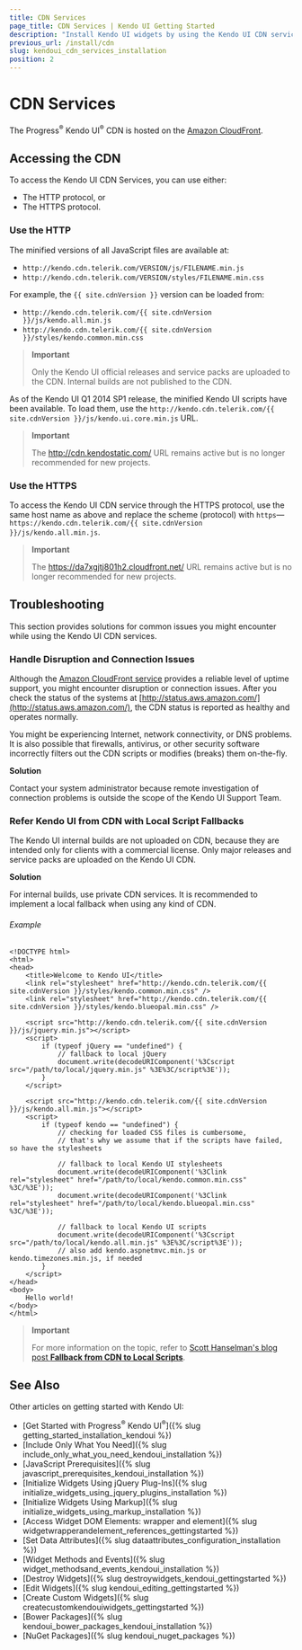 ```yaml
---
title: CDN Services
page_title: CDN Services | Kendo UI Getting Started
description: "Install Kendo UI widgets by using the Kendo UI CDN services."
previous_url: /install/cdn
slug: kendoui_cdn_services_installation
position: 2
---
```


# CDN Services

The Progress<sup>®</sup> Kendo UI<sup>®</sup> CDN is hosted on the [Amazon CloudFront](https://aws.amazon.com/cloudfront/).

## Accessing the CDN

To access the Kendo UI CDN Services, you can use either:
* The HTTP protocol, or
* The HTTPS protocol.

### Use the HTTP

The minified versions of all JavaScript files are available at:
* `http://kendo.cdn.telerik.com/VERSION/js/FILENAME.min.js`
* `http://kendo.cdn.telerik.com/VERSION/styles/FILENAME.min.css`

For example, the `{{ site.cdnVersion }}` version can be loaded from:  
* `http://kendo.cdn.telerik.com/{{ site.cdnVersion }}/js/kendo.all.min.js`
* `http://kendo.cdn.telerik.com/{{ site.cdnVersion }}/styles/kendo.common.min.css`

> **Important**
>
> Only the Kendo UI official releases and service packs are uploaded to the CDN. Internal builds are not published to the CDN.

As of the Kendo UI Q1 2014 SP1 release, the minified Kendo UI scripts have been available. To load them, use the `http://kendo.cdn.telerik.com/{{ site.cdnVersion }}/js/kendo.ui.core.min.js` URL.

> **Important**
>
> The http://cdn.kendostatic.com/ URL remains active but is no longer recommended for new projects.

### Use the HTTPS

To access the Kendo UI CDN service through the HTTPS protocol, use the same host name as above and replace the scheme (protocol) with `https`&mdash;`https://kendo.cdn.telerik.com/{{ site.cdnVersion }}/js/kendo.all.min.js`.

> **Important**
>
> The https://da7xgjtj801h2.cloudfront.net/ URL remains active but is no longer recommended for new projects.

## Troubleshooting

This section provides solutions for common issues you might encounter while using the Kendo UI CDN services.

### Handle Disruption and Connection Issues

Although the [Amazon CloudFront service](https://aws.amazon.com/cloudfront/) provides a reliable level of uptime support, you might encounter disruption or connection issues. After you check the status of the systems at [http://status.aws.amazon.com/](http://status.aws.amazon.com/), the CDN status is reported as healthy and operates normally.

You might be experiencing Internet, network connectivity, or DNS problems. It is also possible that firewalls, antivirus, or other security software incorrectly filters out the CDN scripts or modifies (breaks) them on-the-fly.

**Solution**

Contact your system administrator because remote investigation of connection problems is outside the scope of the Kendo UI Support Team.

### Refer Kendo UI from CDN with Local Script Fallbacks

The Kendo UI internal builds are not uploaded on CDN, because they are intended only for clients with a commercial license. Only major releases and service packs are uploaded on the Kendo UI CDN.

**Solution**

For internal builds, use private CDN services. It is recommended to implement a local fallback when using any kind of CDN.

###### Example

    <!DOCTYPE html>
    <html>
    <head>
        <title>Welcome to Kendo UI</title>
        <link rel="stylesheet" href="http://kendo.cdn.telerik.com/{{ site.cdnVersion }}/styles/kendo.common.min.css" />
        <link rel="stylesheet" href="http://kendo.cdn.telerik.com/{{ site.cdnVersion }}/styles/kendo.blueopal.min.css" />

        <script src="http://kendo.cdn.telerik.com/{{ site.cdnVersion }}/js/jquery.min.js"></script>
        <script>
            if (typeof jQuery == "undefined") {
                // fallback to local jQuery
                document.write(decodeURIComponent('%3Cscript src="/path/to/local/jquery.min.js" %3E%3C/script%3E'));
            }
        </script>

        <script src="http://kendo.cdn.telerik.com/{{ site.cdnVersion }}/js/kendo.all.min.js"></script>
        <script>
            if (typeof kendo == "undefined") {
                // checking for loaded CSS files is cumbersome,
                // that's why we assume that if the scripts have failed, so have the stylesheets

                // fallback to local Kendo UI stylesheets
                document.write(decodeURIComponent('%3Clink rel="stylesheet" href="/path/to/local/kendo.common.min.css" %3C/%3E'));
                document.write(decodeURIComponent('%3Clink rel="stylesheet" href="/path/to/local/kendo.blueopal.min.css" %3C/%3E'));

                // fallback to local Kendo UI scripts
                document.write(decodeURIComponent('%3Cscript src="/path/to/local/kendo.all.min.js" %3E%3C/script%3E'));
                // also add kendo.aspnetmvc.min.js or kendo.timezones.min.js, if needed
            }
        </script>
    </head>
    <body>
        Hello world!
    </body>
    </html>

> **Important**
>
> For more information on the topic, refer to [Scott Hanselman's blog post **Fallback from CDN to Local Scripts**](http://www.hanselman.com/blog/CDNsFailButYourScriptsDontHaveToFallbackFromCDNToLocalJQuery.aspx).

## See Also

Other articles on getting started with Kendo UI:

* [Get Started with Progress<sup>®</sup> Kendo UI<sup>®</sup>]({% slug getting_started_installation_kendoui %})
* [Include Only What You Need]({% slug include_only_what_you_need_kendoui_installation %})
* [JavaScript Prerequisites]({% slug javascript_prerequisites_kendoui_installation %})
* [Initialize Widgets Using jQuery Plug-Ins]({% slug initialize_widgets_using_jquery_plugins_installation %})
* [Initialize Widgets Using Markup]({% slug initialize_widgets_using_markup_installation %})
* [Access Widget DOM Elements: wrapper and element]({% slug widgetwrapperandelement_references_gettingstarted %})
* [Set Data Attributes]({% slug dataattributes_configuration_installation %})
* [Widget Methods and Events]({% slug widget_methodsand_events_kendoui_installation %})
* [Destroy Widgets]({% slug destroywidgets_kendoui_gettingstarted %})
* [Edit Widgets]({% slug kendoui_editing_gettingstarted %})
* [Create Custom Widgets]({% slug createcustomkendouiwidgets_gettingstarted %})
* [Bower Packages]({% slug kendoui_bower_packages_kendoui_installation %})
* [NuGet Packages]({% slug kendoui_nuget_packages %})
